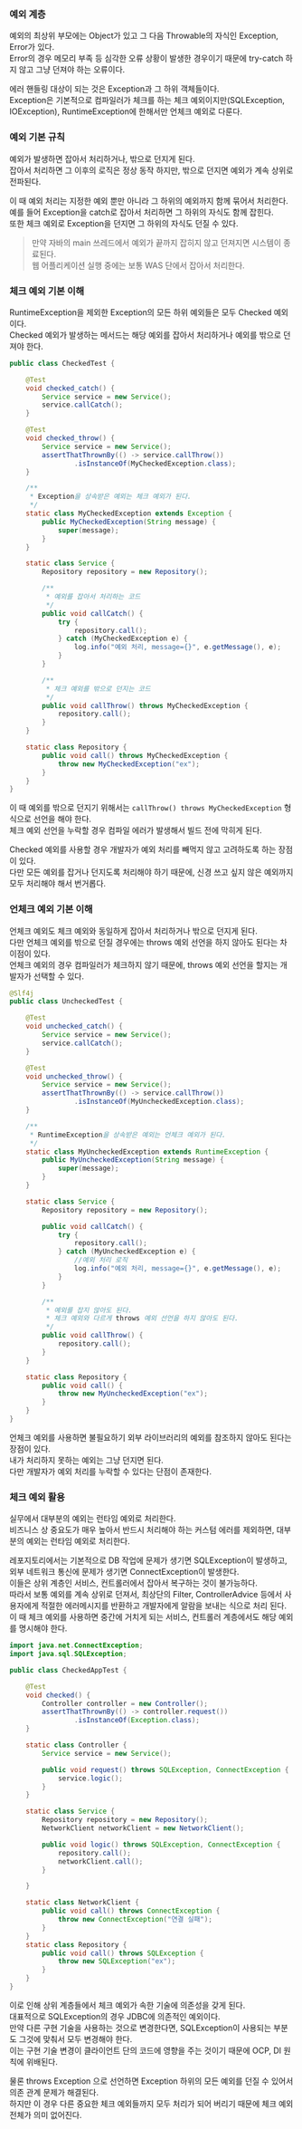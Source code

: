 ### 예외 계층

예외의 최상위 부모에는 Object가 있고 그 다음 Throwable의 자식인 Exception, Error가 있다.  
Error의 경우 메모리 부족 등 심각한 오류 상황이 발생한 경우이기 때문에 try-catch 하지 않고 그냥 던져야 하는 오류이다.

에러 핸들링 대상이 되는 것은 Exception과 그 하위 객체들이다.  
Exception은 기본적으로 컴파일러가 체크를 하는 체크 예외이지만(SQLException, IOException), RuntimeException에 한해서만 언체크 예외로 다룬다.

### 예외 기본 규칙

예외가 발생하면 잡아서 처리하거나, 밖으로 던지게 된다.  
잡아서 처리하면 그 이후의 로직은 정상 동작 하지만, 밖으로 던지면 예외가 계속 상위로 전파된다.

이 때 예외 처리는 지정한 예외 뿐만 아니라 그 하위의 예외까지 함께 묶어서 처리한다.  
예를 들어 Exception을 catch로 잡아서 처리하면 그 하위의 자식도 함께 잡힌다.  
또한 체크 예외로 Exception을 던지면 그 하위의 자식도 던질 수 있다.

> 만약 자바의 main 쓰레드에서 예외가 끝까지 잡히지 않고 던져지면 시스템이 종료된다.  
> 웹 어플리케이션 실행 중에는 보통 WAS 단에서 잡아서 처리한다. 

### 체크 예외 기본 이해

RuntimeException을 제외한 Exception의 모든 하위 예외들은 모두 Checked 예외이다.  
Checked 예외가 발생하는 메서드는 해당 예외를 잡아서 처리하거나 예외를 밖으로 던져야 한다.  

```java
public class CheckedTest {

    @Test
    void checked_catch() {
        Service service = new Service();
        service.callCatch();
    }

    @Test
    void checked_throw() {
        Service service = new Service();
        assertThatThrownBy(() -> service.callThrow())
                .isInstanceOf(MyCheckedException.class);
    }

    /**
     * Exception을 상속받은 예외는 체크 예외가 된다.
     */
    static class MyCheckedException extends Exception {
        public MyCheckedException(String message) {
            super(message);
        }
    }

    static class Service {
        Repository repository = new Repository();

        /**
         * 예외를 잡아서 처리하는 코드
         */
        public void callCatch() {
            try {
                repository.call();
            } catch (MyCheckedException e) {
                log.info("예외 처리, message={}", e.getMessage(), e);
            }
        }

        /**
         * 체크 예외를 밖으로 던지는 코드
         */
        public void callThrow() throws MyCheckedException {
            repository.call();
        }
    }

    static class Repository {
        public void call() throws MyCheckedException {
            throw new MyCheckedException("ex");
        }
    }
}
```

이 때 예외를 밖으로 던지기 위해서는 `callThrow() throws MyCheckedException` 형식으로 선언을 해야 한다.  
체크 예외 선언을 누락할 경우 컴파일 에러가 발생해서 빌드 전에 막히게 된다.

Checked 예외를 사용할 경우 개발자가 예외 처리를 빼먹지 않고 고려하도록 하는 장점이 있다.  
다만 모든 예외를 잡거나 던지도록 처리해야 하기 때문에, 신경 쓰고 싶지 않은 예외까지 모두 처리해야 해서 번거롭다.

### 언체크 예외 기본 이해

언체크 예외도 체크 예외와 동일하게 잡아서 처리하거나 밖으로 던지게 된다.  
다만 언체크 예외를 밖으로 던질 경우에는 throws 예외 선언을 하지 않아도 된다는 차이점이 있다.  
언체크 예외의 경우 컴파일러가 체크하지 않기 때문에, throws 예외 선언을 할지는 개발자가 선택할 수 있다.

```java
@Slf4j
public class UncheckedTest {

    @Test
    void unchecked_catch() {
        Service service = new Service();
        service.callCatch();
    }

    @Test
    void unchecked_throw() {
        Service service = new Service();
        assertThatThrownBy(() -> service.callThrow())
                .isInstanceOf(MyUncheckedException.class);
    }

    /**
     * RuntimeException을 상속받은 예외는 언체크 예외가 된다.
     */
    static class MyUncheckedException extends RuntimeException {
        public MyUncheckedException(String message) {
            super(message);
        }
    }

    static class Service {
        Repository repository = new Repository();

        public void callCatch() {
            try {
                repository.call();
            } catch (MyUncheckedException e) {
                //예외 처리 로직
                log.info("예외 처리, message={}", e.getMessage(), e);
            }
        }

        /**
         * 예외를 잡지 않아도 된다.
         * 체크 예외와 다르게 throws 예외 선언을 하지 않아도 된다.
         */
        public void callThrow() {
            repository.call();
        }
    }

    static class Repository {
        public void call() {
            throw new MyUncheckedException("ex");
        }
    }
}
```

언체크 예외를 사용하면 불필요하기 외부 라이브러리의 예외를 참조하지 않아도 된다는 장점이 있다.  
내가 처리하지 못하는 예외는 그냥 던지면 된다.  
다만 개발자가 예외 처리를 누락할 수 있다는 단점이 존재한다.

### 체크 예외 활용

실무에서 대부분의 예외는 런타임 예외로 처리한다.  
비즈니스 상 중요도가 매우 높아서 반드시 처리해야 하는 커스텀 에러를 제외하면, 대부분의 예외는 런타임 예외로 처리한다.

레포지토리에서는 기본적으로 DB 작업에 문제가 생기면 SQLException이 발생하고, 외부 네트워크 통신에 문제가 생기면 ConnectException이 발생한다.  
이들은 상위 계층인 서비스, 컨트롤러에서 잡아서 복구하는 것이 불가능하다.  
따라서 보통 예외를 계속 상위로 던져서, 최상단의 Filter, ControllerAdvice 등에서 사용자에게 적절한 에러메시지를 반환하고 개발자에게 알람을 보내는 식으로 처리 된다.  
이 때 체크 예외를 사용하면 중간에 거치게 되는 서비스, 컨트롤러 계층에서도 해당 예외를 명시해야 한다. 

```java
import java.net.ConnectException;
import java.sql.SQLException;

public class CheckedAppTest {

    @Test
    void checked() {
        Controller controller = new Controller();
        assertThatThrownBy(() -> controller.request())
                .isInstanceOf(Exception.class);
    }

    static class Controller {
        Service service = new Service();

        public void request() throws SQLException, ConnectException {
            service.logic();
        }
    }

    static class Service {
        Repository repository = new Repository();
        NetworkClient networkClient = new NetworkClient();

        public void logic() throws SQLException, ConnectException {
            repository.call();
            networkClient.call();
        }

    }

    static class NetworkClient {
        public void call() throws ConnectException {
            throw new ConnectException("연결 실패");
        }
    }
    static class Repository {
        public void call() throws SQLException {
            throw new SQLException("ex");
        }
    }
}
```

이로 인해 상위 계층들에서 체크 예외가 속한 기술에 의존성을 갖게 된다.  
대표적으로 SQLException의 경우 JDBC에 의존적인 예외이다.  
만약 다른 구현 기술을 사용하는 것으로 변경한다면, SQLException이 사용되는 부분도 그것에 맞춰서 모두 변경해야 한다.  
이는 구현 기술 변경이 클라이언트 단의 코드에 영향을 주는 것이기 때문에 OCP, DI 원칙에 위배된다.

물론 throws Exception 으로 선언하면 Exception 하위의 모든 예외를 던질 수 있어서 의존 관계 문제가 해결된다.  
하지만 이 경우 다른 중요한 체크 예외들까지 모두 처리가 되어 버리기 때문에 체크 예외 전체가 의미 없어진다.  

